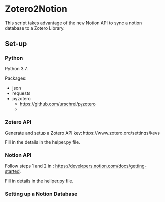 # Zotero2Notion
This script takes advantage of the new Notion API to sync a notion database to a Zotero Library. 

## Set-up
### Python
Python 3.7.

Packages:

- json
- requests
- pyzotero
  - https://github.com/urschrei/pyzotero
  - 


### Zotero API
Generate and setup a Zotero API key: https://www.zotero.org/settings/keys

Fill in the details in the helper.py file.

### Notion API

Follow steps 1 and 2 in : https://developers.notion.com/docs/getting-started.

Fill in details in the hellper.py file.

### Setting up a Notion Database
